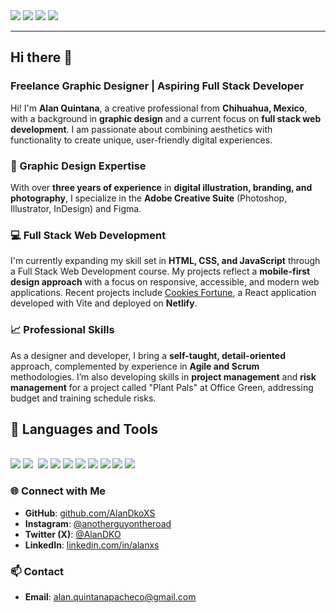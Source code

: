 <img href="https://alanquintana.netlify.app/" src="https://img.shields.io/badge/website-000000?style=for-the-badge&logo=About.me&logoColor=white" />
<img href="https://www.linkedin.com/in/alanxs/" src="https://img.shields.io/badge/LinkedIn-0077B5?style=for-the-badge&logo=linkedin&logoColor=white" />
<img href="https://x.com/AlanDKO" src="https://img.shields.io/badge/X-000000?style=for-the-badge&logo=x&logoColor=white" />
<img href="https://www.instagram.com/anotherguyontheroad/" src="https://img.shields.io/badge/Instagram-E4405F?style=for-the-badge&logo=instagram&logoColor=white" />

---

## Hi there 👋

### Freelance Graphic Designer | Aspiring Full Stack Developer

Hi! I'm **Alan Quintana**, a creative professional from **Chihuahua, Mexico**, with a background in **graphic design** and a current focus on **full stack web development**. I am passionate about combining aesthetics with functionality to create unique, user-friendly digital experiences.

### 🎨 Graphic Design Expertise
With over **three years of experience** in **digital illustration, branding, and photography**, I specialize in the **Adobe Creative Suite** (Photoshop, Illustrator, InDesign) and Figma.

### 💻 Full Stack Web Development
I'm currently expanding my skill set in **HTML, CSS, and JavaScript** through a Full Stack Web Development course. My projects reflect a **mobile-first design approach** with a focus on responsive, accessible, and modern web applications. Recent projects include [Cookies Fortune](https://github.com/AlanDkoXS/personalWebpage/tree/main), a React application developed with Vite and deployed on **Netlify**.

### 📈 Professional Skills
As a designer and developer, I bring a **self-taught, detail-oriented** approach, complemented by experience in **Agile and Scrum** methodologies. I’m also developing skills in **project management** and **risk management** for a project called "Plant Pals" at Office Green, addressing budget and training schedule risks.

## 💼 Languages and Tools

<br />
<div>
<img src="https://img.shields.io/badge/-javascript-F7DF1E?&style=for-the-badge&logo=javascript&logoColor=black" />
<img src="https://img.shields.io/badge/-ReactJS-grey?&style=for-the-badge&logo=react&logoColor=61DAFB" />
<img scr="https://img.shields.io/badge/Next-black?style=for-the-badge&logo=next.js&logoColor=white" />
<img src="https://img.shields.io/badge/HTML5-E34F26?style=for-the-badge&logo=html5&logoColor=white" />
<img src="https://img.shields.io/badge/-css3-1572B6?&style=for-the-badge&logo=css3&logoColor=white" />
<img src="https://img.shields.io/badge/Tailwind-38B2AC?style=for-the-badge&logo=tailwind-css&logoColor=white" />
<img src="https://img.shields.io/badge/-VSCode-007ACC?&style=for-the-badge&logo=visual-studio-code&logoColor=white" />
<img src="https://img.shields.io/badge/-Git-F05032?&style=for-the-badge&logo=git&logoColor=white" /> 
<img src="https://img.shields.io/badge/github-%23121011.svg?style=for-the-badge&logo=github&logoColor=white" />
<img src="https://img.shields.io/badge/figma-%23F24E1E.svg?style=for-the-badge&logo=figma&logoColor=white" />
<img src="https://img.shields.io/badge/Adobe%20after%20affects-CF96FD?style=for-the-badge&logo=Adobe%20after%20effects&logoColor=white" />
  </div>

### 🌐 Connect with Me
- **GitHub**: [github.com/AlanDkoXS](https://github.com/AlanDkoXS)
- **Instagram**: [@anotherguyontheroad](https://www.instagram.com/anotherguyontheroad/)
- **Twitter (X)**: [@AlanDKO](https://x.com/AlanDKO)
- **LinkedIn**: [linkedin.com/in/alanxs](https://www.linkedin.com/in/alanxs/)

### 📫 Contact
- **Email**: [alan.quintanapacheco@gmail.com](mailto:alan.quintanapacheco@gmail.com)
